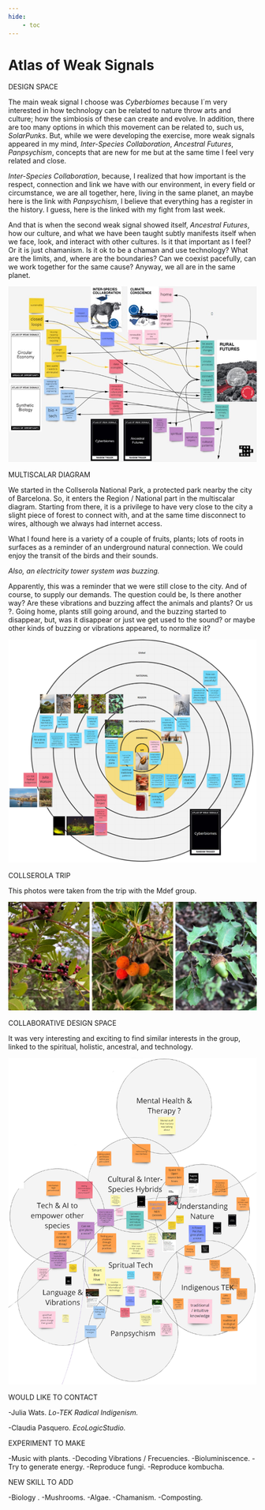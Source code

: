 ```yaml
---
hide:
    - toc
---
```


# Atlas of Weak Signals

DESIGN SPACE

The main weak signal I choose was *Cyberbiomes* because I´m very interested in how technology can be related to nature throw arts and culture; how the simbiosis of these can create and evolve. In addition, there are too many options in which this movement can be related to, such us, *SolarPunks*.
But, while we were developing the exercise, more weak signals appeared in my mind, *Inter-Species Collaboration*, *Ancestral Futures*, *Panpsychism*, concepts that are new for me but at the same time I feel very related and close. 

*Inter-Species Collaboration*, because, I realized that how important is the respect, connection and link we have with our environment, in every field or circumstance, we are all together, here, living in the same planet, an maybe here is the link with *Panpsychism*, I believe that everything has a register in the history. I guess, here is the linked with my fight from last week. 

And that is when the second weak signal showed itself, *Ancestral Futures*, how our culture, and what we have been taught subtly manifests itself when we face, look, and interact with other cultures.
Is it that important as I feel? Or it is just chamanism. Is it ok to be a chaman and use technology?
What are the limits, and, where are the boundaries?  Can we coexist pacefully, can we work together for the same cause? Anyway, we all are in the same planet.


![](../images/DIAGRAM1.jpg)


MULTISCALAR DIAGRAM

We started in the Collserola National Park, a protected park nearby the city of Barcelona. So, it enters the Region / National part in the multiscalar diagram.
Starting from there, it is a privilege to have very close to the city a slight piece of forest to connect with, and at the same time disconnect to wires,  although we always had internet access.

What I found here is a variety of a couple of fruits, plants; lots of roots in surfaces as a reminder of an underground natural connection. We could enjoy the transit of the birds and their sounds.

*Also, an electricity tower system was buzzing.*

Apparently, this was a reminder that we were still close to the city. And of course, to supply our demands. The question could be, Is there another way? Are these vibrations and buzzing affect the animals and plants? Or us ?.
Going home, plants still going around, and the buzzing started to disappear, but, was it disappear or just we get used to the sound? or maybe other kinds of buzzing or vibrations appeared, to normalize it?


![](../images/DIAGRAM2.jpg)


COLLSEROLA TRIP

This photos were taken from the trip with the Mdef group.

![](../images/DIAGRAM4.jpg)


COLLABORATIVE DESIGN SPACE

It was very interesting and exciting to find similar interests in the group, linked to the spiritual, holistic, ancestral, and technology.



![](../images/DIAGRAM3.jpg)



WOULD LIKE TO CONTACT

-Julia Wats.
*Lo-TEK Radical Indigenism.*


-Claudia Pasquero.
*EcoLogicStudio.*


EXPERIMENT TO MAKE

-Music with plants.
-Decoding Vibrations / Frecuencies.
-Bioluminiscence.
-Try to generate energy.
-Reproduce fungi.
-Reproduce kombucha.

NEW SKILL TO ADD

-Biology .
-Mushrooms.
-Algae.
-Chamanism.
-Composting.

